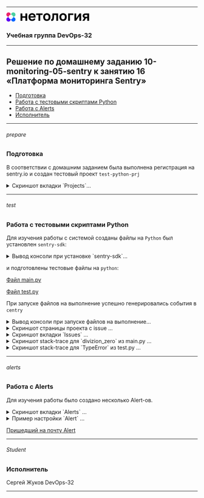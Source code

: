 
---
<img src="Netology.png" height="24px"/>

### Учебная группа DevOps-32

---

## Решение по домашнему заданию 10-monitoring-05-sentry к занятию 16 «Платформа мониторинга Sentry»


- [Подготовка](#prepare)
- [Работа с тестовыми скриптами Python](#test)
- [Работа с Alerts](#alerts)
- [Исполнитель](#student)

---

###### prepare
### Подготовка

 В соответствии с домашним заданием была выполнена регистрация на sentry.io и создан тестовый проект `test-python-prj`

<details>
    <summary> Cкриншот вкладки `Projects`...  </summary>

![](./screenshots/projects.png)

</details>

---

###### test
### Работа с тестовыми скриптами Python

Для изучения работы с системой созданы файлы на `Python` был установлен `sentry-sdk`:  

<details>
    <summary> Вывод консоли при установке `sentry-sdk`...  </summary>

```
beatl@Sirius:~/mnt-homeworks$ pip install --upgrade sentry-sdk
Defaulting to user installation because normal site-packages is not writeable
Collecting sentry-sdk
  Downloading sentry_sdk-1.35.0-py2.py3-none-any.whl (248 kB)
     ━━━━━━━━━━━━━━━━━━━━━━━━━━━━━━━━━━━━━━━━ 248.6/248.6 KB 1.9 MB/s eta 0:00:00
Requirement already satisfied: certifi in /usr/lib/python3/dist-packages (from sentry-sdk) (2020.6.20)
Collecting urllib3>=1.26.11
  Downloading urllib3-2.1.0-py3-none-any.whl (104 kB)
     ━━━━━━━━━━━━━━━━━━━━━━━━━━━━━━━━━━━━━━━━ 104.6/104.6 KB 7.3 MB/s eta 0:00:00
Installing collected packages: urllib3, sentry-sdk
Successfully installed sentry-sdk-1.35.0 urllib3-2.1.0
```

</details>

и подготовлены тестовые файлы на `python`:

[Файл main.py](./main.py)

[Файл test.py](./test.py)

При запуске файлов на выполнение успешно генерировались события в `centry`

<details>
    <summary> Вывод консоли при запуске файлов на выполнение...  </summary>

```
beatl@Sirius:~/mnt-homeworks$ python3 main.py
Traceback (most recent call last):
  File "/home/beatl/mnt-homeworks/main.py", line 17, in <module>
    divizion_zero = 1/0
ZeroDivisionError: division by zero
Sentry is attempting to send 2 pending events
Waiting up to 2 seconds
Press Ctrl-C to quit

beatl@Sirius:~/mnt-homeworks$ python3 main.py
Traceback (most recent call last):
  File "/home/beatl/mnt-homeworks/main.py", line 18, in <module>
    unknown_function_call()
NameError: name 'unknown_function_call' is not defined
Sentry is attempting to send 2 pending events
Waiting up to 2 seconds
Press Ctrl-C to quit

beatl@Sirius:~/mnt-homeworks$ python3 test.py
One is selected.
Two is selected.
Another is selected.
Traceback (most recent call last):
  File "/home/beatl/mnt-homeworks/test.py", line 28, in <module>
    test_function(1, 15)
TypeError: test_function() takes 1 positional argument but 2 were given
Sentry is attempting to send 2 pending events
Waiting up to 2 seconds
Press Ctrl-C to quit
```

</details>

<details>
    <summary> Cкриншот страницы проекта с issue ...  </summary>

![](./screenshots/prjdet.png)

</details>

<details>
    <summary> Cкриншот вкладки `Issues` ...  </summary>

![](./screenshots/issue.png)

</details>

<details>
    <summary> Cкриншот stack-trace для `divizion_zero` из main.py ...  </summary>

![](./screenshots/stack.png)

</details>

<details>
    <summary> Cкриншот stack-trace для `TypeError` из test.py ...  </summary>

![](./screenshots/typeerr.png)

</details>

---

###### alerts
### Работа c Alerts

Для изучения работы было создано несколько Alert-ов.

<details>
    <summary> Cкриншот вкладки `Alerts` ...  </summary>

![](./screenshots/alerts.png)

</details>

<details>
    <summary> Пример настройки `Alert` ...  </summary>

![](./screenshots/alertset.png)

</details>

[Пришедший на почту Alert](./screenshots/alert.pdf)

---

###### Student
### Исполнитель

Сергей Жуков DevOps-32

---